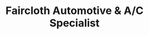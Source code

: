 ---
title: "Faircloth Automotive & A/C Specialist"
url: /crawfordville/faircloth-automotive-und-a-c-specialist/
shop: Autowerkstatt
---